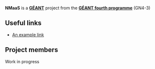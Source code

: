 **NMaaS** is a **[GÉANT](https://www.geant.org)** project from the **[GÉANT fourth programme](https://www.geant.org/Projects/GEANT_Project_GN4-3)** (GN4-3)

## Useful links

- [An example link](https://beta.docs.nmaas.eu)

## Project members

Work in progress
